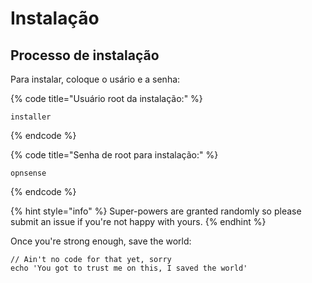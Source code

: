 # Instalação

## Processo de instalação

Para instalar, coloque o usário e a senha:

{% code title="Usuário root da instalação:" %}
```
installer
```
{% endcode %}

{% code title="Senha de root para instalação:" %}
```
opnsense
```
{% endcode %}

{% hint style="info" %}
&#x20;Super-powers are granted randomly so please submit an issue if you're not happy with yours.
{% endhint %}

Once you're strong enough, save the world:

```
// Ain't no code for that yet, sorry
echo 'You got to trust me on this, I saved the world'
```

